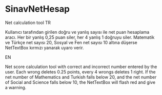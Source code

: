 # SinavNetHesap
Net calculation tool
TR

Kullanıcı tarafından girilen doğru ve yanlış sayısı ile net puan hesaplama aracı. Her bir yanlış 0,25 puan siler, her 4 yanlış 1 doğruyu siler. Matematik ve Türkçe net sayısı 20, Sosyal ve Fen net sayısı 10 altına düşerse NetTextBox kırmızı yanarak uyaro verir.

EN

Net score calculation tool with correct and incorrect number entered by the user. Each wrong deletes 0.25 points, every 4 wrongs deletes 1 right. If the net number of Mathematics and Turkish falls below 20, and the net number of Social and Science falls below 10, the NetTextBox will flash red and give a warning.

